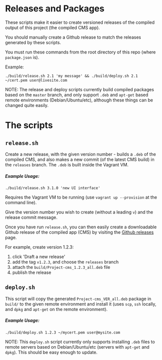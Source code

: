 # Releases and Packages

These scripts make it easier to create versioned releases of the 
compiled output of this project (the compiled CMS app).

You should manually create a Github release to match the releases 
generated by these scripts.

You must run these commands from the root directory of this repo (where `package.json` is).

Example:
```
./build/release.sh 2.1 'my message' && ./build/deploy.sh 2.1 ~/cert.pem user@livesite.com
```
NOTE: The release and deploy scripts currently build compiled packages based on the `master` branch, and only support `.deb` and `apt-get` based remote environments (Debian/Ubuntu/etc), although these things can be changed quite easily.
  
  
# The scripts
  
## `release.sh`
  
Create a new release, with the given version number - builds a `.deb` 
of the compiled CMS, and also makes a new commit (of the latest CMS 
build) in the `releases` branch. The `.deb` is built inside the 
Vagrant VM.

##### Example Usage:

```
./build/release.sh 3.1.0 'new UI interface'
```
  

Requires the Vagrant VM to be running (use `vagrant up --provision` 
at the command line).

Give the version number you wish to create (without a leading `v`) 
and the release commit message.

Once you have run `release.sh`, you can then easily create a 
downloadable Github release of the compiled app (CMS) by visiting 
the [Github releases](https://github.com/sc0ttj/Project/releases) page.

For example, create version 1.2.3:

1. click 'Draft a new release'
2. add the tag `v1.2.3`, and choose the `releases` branch
3. attach the `build/Project-cms_1.2.3_all.deb` file
4. publish the release
  
  
  
## `deploy.sh`

This script will copy the generated `Project-cms_VER_all.deb` 
package in `build/` to the given remote environment and install 
it (uses `scp`, `ssh` locally, and `dpkg` and `apt-get` on the remote environment).

##### Example Usage:

```
./build/deploy.sh 1.2.3 ~/mycert.pem user@mysite.com
```

NOTE: This `deploy.sh` script currently only supports installing `.deb` files to remote servers based on Debian/Ubuntu/etc (servers with `apt-get` and `dpkg`). This should be easy enough to update.
